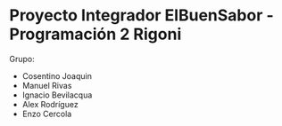 # Proyecto Integrador ElBuenSabor - Programación 2 Rigoni

Grupo:
- Cosentino Joaquin
- Manuel Rivas
- Ignacio Bevilacqua
- Alex Rodríguez
- Enzo Cercola